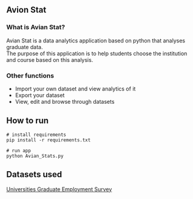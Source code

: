 ## Avion Stat

### What is Avian Stat?

Avian Stat is a data analytics application based on python that analyses graduate data.  
The purpose of this application is to help students choose the institution and course based on
this analysis.

### Other functions

* Import your own dataset and view analytics of it
* Export your dataset
* View, edit and browse through datasets

## How to run

```
# install requirements
pip install -r requirements.txt

# run app
python Avian_Stats.py

```

## Datasets used

[Universities Graduate Employment Survey]()
